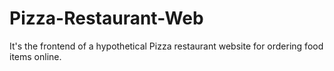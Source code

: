 # Pizza-Restaurant-Web
It's the frontend of a hypothetical Pizza restaurant website for ordering food items online.
